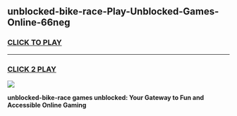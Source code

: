 
## unblocked-bike-race-Play-Unblocked-Games-Online-66neg
<h3>
<a href="https://premium76.site?title=unblocked-bike-race&ref=25A">CLICK TO PLAY</a></h3>
<hr>

<h3>
<a href="https://premium76.site?title=unblocked-bike-race&ref=25A">CLICK 2 PLAY</a>
  
</h3>

<a href="https://premium76.site?title=unblocked-bike-race&ref=25A"><img src="https://clearcache.store/games.png"></a>


**unblocked-bike-race games unblocked: Your Gateway to Fun and Accessible Online Gaming**
